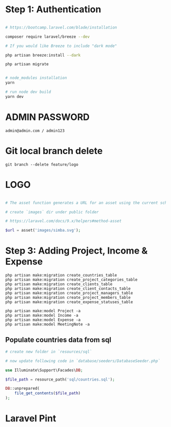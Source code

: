 
# Step 1: Authentication

```bash

# https://bootcamp.laravel.com/blade/installation

composer require laravel/breeze --dev

# If you would like Breeze to include "dark mode" 

php artisan breeze:install --dark

php artisan migrate


# node_modules installation
yarn

# run node dev build
yarn dev
```

# ADMIN PASSWORD

```
admin@admin.com / admin123
```

# Git local branch delete

```
git branch --delete feature/logo
```

# LOGO 

```php

# The asset function generates a URL for an asset using the current scheme of the request (HTTP or HTTPS):

# create `images` dir under public folder

# https://laravel.com/docs/9.x/helpers#method-asset

$url = asset('images/simba.svg');
```

# Step 3: Adding Project, Income & Expense

```
php artisan make:migration create_countries_table
php artisan make:migration create_project_categories_table
php artisan make:migration create_clients_table
php artisan make:migration create_client_contacts_table
php artisan make:migration create_project_managers_table
php artisan make:migration create_project_members_table
php artisan make:migration create_expense_statuses_table

php artisan make:model Project -a 
php artisan make:model Income -a
php artisan make:model Expense -a
php artisan make:model MeetingNote -a
```

## Populate countries data from sql

```php
# create new folder in `resources/sql`

# now update following code in `database/seeders/DatabaseSeeder.php`

use Illuminate\Support\Facades\DB;

$file_path = resource_path('sql/countries.sql');

DB::unprepared(
    file_get_contents($file_path)
);

```

# Laravel Pint